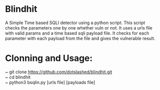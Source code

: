 # Blindhit
A Simple Time based SQLI detector using a python script.
This script checks the parameters one by one whether vuln or not. It uses a urls file with valid params and a time based sqli payload file.
It checks for each parameter with each payload from the file and gives the vulnerable result.

# Clonning and Usage:
~ git clone https://github.com/dotslashed/blindhit.git \
~ cd blindhit \
~ python3 bsqlin.py [urls file] [payloads file]
